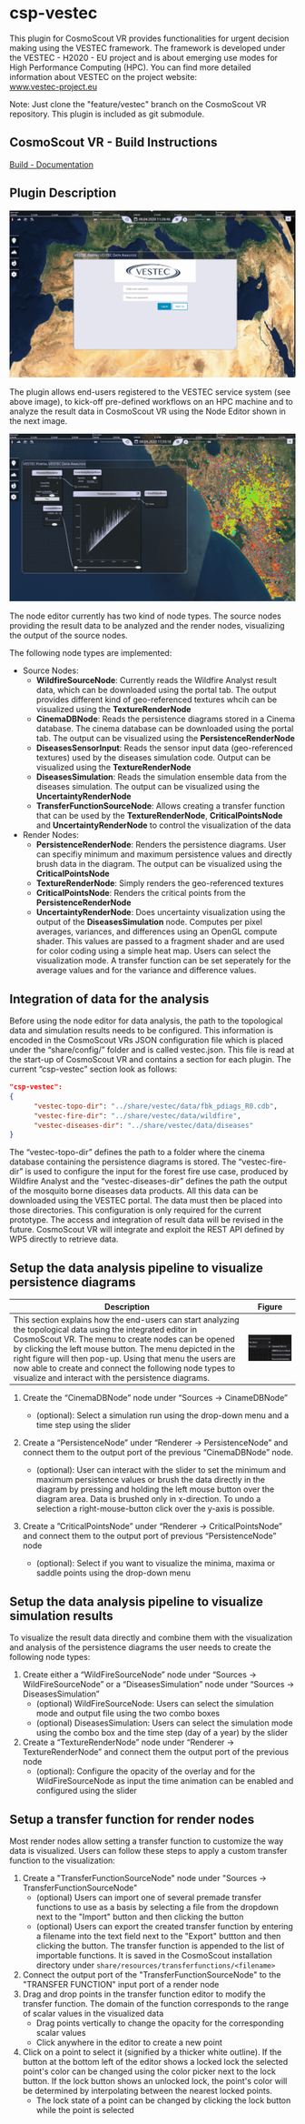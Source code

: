 # csp-vestec
This plugin for CosmoScout VR provides functionalities for urgent decision making using the VESTEC framework. The framework is developed under the VESTEC  - H2020 - EU project and is about emerging use modes for High Performance Computing (HPC). You can find more detailed information about VESTEC on the project website:  
www.vestec-project.eu

Note: Just clone the "feature/vestec" branch on the CosmoScout VR repository. This plugin is included as git submodule.

## CosmoScout VR - Build Instructions
[Build - Documentation](docs%2Fsubpages%2Fbuild.md)

## Plugin Description
![VESTEC - Portal UI to define and execute workflows on the HPC machines](docs/images/overview.png)

The plugin allows end-users registered to the VESTEC service system (see above image), to kick-off pre-defined workflows on an HPC machine and to analyze the result data in CosmoScout VR using the Node Editor shown in the next image. 

![VESTEC - Node editor for data analysis](docs/images/Editor.png)

The node editor currently has two kind of node types. The source nodes providing the result data to be analyzed and the render nodes, visualizing the output of the source nodes.

The following node types are implemented:
* Source Nodes:
    * **WildfireSourceNode**: Currently reads the Wildfire Analyst result data, which can be downloaded using the portal tab. The output provides different kind of geo-referenced textures whcih can be visualized using the **TextureRenderNode**
    * **CinemaDBNode**: Reads the persistence diagrams stored in a Cinema database. The cinema database can be downloaded using the portal tab. The output can be visualized using the **PersistenceRenderNode**
    * **DiseasesSensorInput**: Reads the sensor input data (geo-referenced textures) used by the diseases simulation code. Output can be visualized using the **TextureRenderNode**
    * **DiseasesSimulation**: Reads the simulation ensemble data from the diseases simulation. The output can be visualized using the **UncertaintyRenderNode**
    * **TransferFunctionSourceNode**: Allows creating a transfer function that can be used by the **TextureRenderNode**, **CriticalPointsNode** and **UncertaintyRenderNode** to control the visualization of the data
* Render Nodes:
    * **PersistenceRenderNode**: Renders the persistence diagrams. User can specifiy minimum and maximum persistence values and directly brush data in the diagram. The output can be visualized using the **CriticalPointsNode**
    * **TextureRenderNode**: Simply renders the geo-referenced textures
    * **CriticalPointsNode**: Renders the critical points from the **PersistenceRenderNode**
    * **UncertaintyRenderNode**: Does uncertainty visualization using the output of the **DiseasesSimulation** node. Computes per pixel averages, variances, and differences using an OpenGL compute shader. This values are passed to a fragment shader and are used for color coding using a simple heat map. Users can select the visualization mode. A transfer function can be set seperately for the average values and for the variance and difference values.

## Integration of data for the analysis

Before using the node editor for data analysis, the path to the topological data and simulation results needs to be configured. This information is encoded in the CosmoScout VRs JSON configuration file which is placed under the “share/config/” folder and is called vestec.json. This file is read at the start-up of CosmoScout VR and contains a section for each plugin. The current “csp-vestec” section look as follows: 

```json
"csp-vestec": 
{
      "vestec-topo-dir": "../share/vestec/data/fbk_pdiags_R0.cdb",
      "vestec-fire-dir": "../share/vestec/data/wildfire",
      "vestec-diseases-dir": "../share/vestec/data/diseases"
}
```
The “vestec-topo-dir” defines the path to a folder where the cinema database containing the persistence diagrams is stored. The “vestec-fire-dir” is used to configure the input for the forest fire use case, produced by Wildfire Analyst and the “vestec-diseases-dir” defines the path the output of the mosquito borne diseases data products. All this data can be downloaded using the VESTEC portal. The data must then be placed into those directories. This configuration is only required for the current prototype. The access and integration of result data will be revised in the future. CosmoScout VR will integrate and exploit the REST API defined by WP5 directly to retrieve data. 

## Setup the data analysis pipeline to visualize persistence diagrams

| Description | Figure |
|----------|----------|
| This section explains how the end-users can start analyzing the topological data using the integrated editor in CosmoScout VR. The menu to create nodes can be opened by clicking the left mouse button. The menu depicted in the right figure will then pop-up. Using that menu the users are now able to create and connect the following node types to visualize and interact with the persistence diagrams.  | ![](docs/images/menu.png) |

1.	Create the “CinemaDBNode” node under “Sources -> CinameDBNode”
    * (optional): Select a simulation run using the drop-down menu and a time step using the slider

2.	Create a “PersistenceNode” under “Renderer -> PersistenceNode” and connect them to the output port of the previous “CinemaDBNode” node. 
    * (optional): User can interact with the slider to set the minimum and maximum persistence values or brush the data directly in the diagram by pressing and holding the left mouse button over the diagram area. Data is brushed only in x-direction. To undo a selection a right-mouse-button click over the y-axis is possible. 
3.	Create a ”CriticalPointsNode” under “Renderer -> CriticalPointsNode” and connect them to the output port of previous “PersistenceNode” node
    * (optional): Select if you want to visualize the minima, maxima or saddle points using the drop-down menu

## Setup the data analysis pipeline to visualize simulation results
To visualize the result data directly and combine them with the visualization and analysis of the persistence diagrams the user needs to create the following node types:
1.	Create either a “WildFireSourceNode” node under “Sources -> WildFireSourceNode” or a “DiseasesSimulation” node under “Sources -> DiseasesSimulation”
    * (optional)  WildFireSourceNode: Users can select the simulation mode and output file using the two combo boxes
    * (optional) DiseasesSimulation: Users can select the simulation mode using the combo box and the time step (day of a year) by the slider
2.	Create a “TextureRenderNode” node under “Renderer -> TextureRenderNode” and connect them the output port of the previous node
    * (optional): Configure the opacity of the overlay and for the WildFireSourceNode as input the time animation can be enabled and configured using the slider

## Setup a transfer function for render nodes

Most render nodes allow setting a transfer function to customize the way data is visualized.
Users can follow these steps to apply a custom transfer function to the visualization:

1. Create a "TransferFunctionSourceNode" node under "Sources -> TransferFunctionSourceNode"
    * (optional) Users can import one of several premade transfer functions to use as a basis by selecting a file from the dropdown next to the "Import" button and then clicking the button
    * (optional) Users can export the created transfer function by entering a filename into the text field next to the "Export" buttton and then clicking the button. The transfer function is appended to the list of importable functions. It is saved in the CosmoScout installation directory under `share/resources/transferfunctions/<filename>`
2. Connect the output port of the "TransferFunctionSourceNode" to the "TRANSFER FUNCTION" input port of a render node
3. Drag and drop points in the transfer function editor to modify the transfer function. The domain of the function corresponds to the range of scalar values in the visualized data
    * Drag points vertically to change the opacity for the corresponding scalar values
    * Click anywhere in the editor to create a new point
4. Click on a point to select it (signified by a thicker white outline). If the button at the bottom left of the editor shows a locked lock the selected point's color can be changed using the color picker next to the lock button. If the lock button shows an unlocked lock, the point's color will be determined by interpolating between the nearest locked points.
    * The lock state of a point can be changed by clicking the lock button while the point is selected
